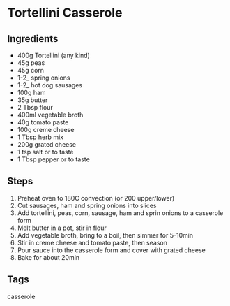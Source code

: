 # Tortellini Casserole

## Ingredients

* 400g Tortellini (any kind)
* 45g peas
* 45g corn
* 1-2_ spring onions
* 1-2_ hot dog sausages 
* 100g ham 
* 35g butter
* 2 Tbsp flour
* 400ml vegetable broth
* 40g tomato paste
* 100g creme cheese
* 1 Tbsp herb mix
* 200g grated cheese
* 1 tsp salt or to taste
* 1 Tbsp pepper or to taste

## Steps

1. Preheat oven to 180C convection (or 200 upper/lower)<F23>
2. Cut sausages, ham and spring onions into slices
3. Add tortellini, peas, corn, sausage, ham and sprin onions to a casserole form
4. Melt butter in a pot, stir in flour
5. Add vegetable broth, bring to a boil, then simmer for 5-10min
6. Stir in creme cheese and tomato paste, then season
7. Pour sauce into the casserole form and cover with grated cheese
8. Bake for about 20min


## Tags
casserole
